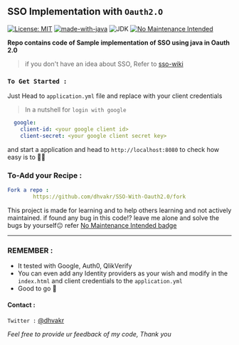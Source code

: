 ## SSO Implementation with `Oauth2.O`

[![License: MIT](https://img.shields.io/badge/License-MIT-yellow.svg)](https://github.com/dhvakr/SSO-With-Oauth2.0/blob/main/LICENSE)
[![made-with-java](https://img.shields.io/badge/Made%20with-java-1f425f.svg)](https://www.oracle.com/java/)
![JDK](https://img.shields.io/badge/JDK-%3E%3D%20v11-blue)
[![No Maintenance Intended](http://unmaintained.tech/badge.svg)](http://unmaintained.tech/)

**Repo contains code of Sample implementation of SSO using java in Oauth 2.0**

> if you don't have an idea about SSO, Refer to [sso-wiki](https://en.wikipedia.org/wiki/Single_sign-on)
> 
### `To Get Started :`

Just Head to `application.yml` file and replace with your client credentials

> In a nutshell for `login with google`

```yaml
  google:
    client-id: <your google client id>
    client-secret: <your google client secret key>
```
and start a application and head to `http://localhost:8080` to check how easy is to 🫰🏼
### To-Add your Recipe :
```yaml
Fork a repo :
        https://github.com/dhvakr/SSO-With-Oauth2.0/fork
```  
This project is made for learning and to help others learning and not actively maintained. if found any bug in this code!? leave me alone and solve the bugs by yourself😐
refer [No Maintenance Intended badge](https://unmaintained.tech/)

---
### REMEMBER :
*   It tested with Google, Auth0, QlikVerify 
*   You can even add any Identity providers as your wish and modify in the `index.html` and client credentials to the `application.yml`
*   Good to go 💙

#### Contact :

`Twitter :` [@dhvakr](https://twitter.com/dhvakr)

*Feel free to provide ur feedback of my code, Thank you*
